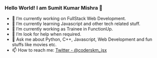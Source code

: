 ### Hello World! I am Sumit Kumar Mishra 👋



- 🔭 I’m currently working on FullStack Web Development.
- 🌱 I’m currently learning Javascript and other tech related stuff.
- 👯 I’m currently working as Trainee in FunctionUp.
- 🤔 I’m look for help when required.
- 💬 Ask me about Python, C++, Javascript, Web Development and fun stuffs like movies etc.
- 📫 How to reach me: [Twitter - @coderskm_jsx](https://twitter.com/coderskm_jsx)



